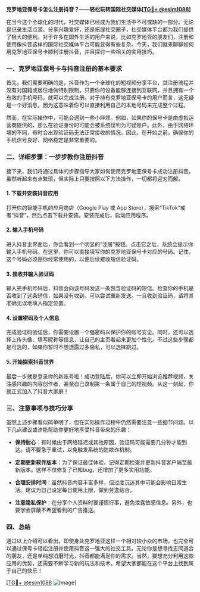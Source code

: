 **克罗地亚保号卡怎么注册抖音？——轻松玩转国际社交媒体[[TG💪+ @esim1088](https://t.me/s/esim1088)]**

在当今这个全球化的时代，社交媒体已经成为我们生活中不可或缺的一部分。无论是记录生活点滴、分享兴趣爱好，还是拓展社交圈子，社交媒体平台都为我们提供了极大的便利。对于许多在国外生活的用户来说，比如克罗地亚的朋友们，注册和使用像抖音这样的国际社交媒体平台可能显得有些复杂。今天，我们就来聊聊如何用克罗地亚保号卡顺利注册抖音，并且探讨一些相关的实用技巧。

### 一、克罗地亚保号卡与抖音注册的基本要求

首先，我们需要明确的是，抖音作为一个全球化的短视频分享平台，其注册流程并没有对国籍或居住地做特别限制。只要你的设备能够连接到互联网，并且拥有一个有效的手机号码，就可以完成注册。对于持有克罗地亚保号卡的用户而言，这无疑是一个好消息，因为这意味着你可以直接利用自己的本地号码来完成整个过程。

然而，在实际操作中，可能会遇到一些小麻烦。例如，如果你的保号卡是由虚拟运营商提供的，那么在验证身份时可能会被系统误判为可疑账户。此外，由于网络环境的不同，有时会出现验证码无法正常接收的情况。因此，在开始之前，确保你的手机信号良好、网络稳定是非常重要的。

### 二、详细步骤：一步步教你注册抖音

接下来，我们将通过具体的步骤指导大家如何使用克罗地亚保号卡成功注册抖音。虽然听起来有点繁琐，但实际上只要按照以下方法操作，一切都将迎刃而解。

#### 1. 下载并安装抖音应用

打开你的智能手机的应用商店（Google Play 或 App Store），搜索“TikTok”或者“抖音”，然后点击下载并安装。安装完成后，启动应用程序。

#### 2. 输入手机号码

进入抖音主界面后，你会看到一个明显的“注册”按钮。点击它之后，系统会提示你输入手机号码。在这里，你可以直接填写你的克罗地亚保号卡对应的号码。记住，这个号码必须是你经常使用的，以便后续接收短信验证码。

#### 3. 接收并输入验证码

输入完手机号码后，抖音会向该号码发送一条包含验证码的短信。检查你的手机是否收到了这条短信，如果没有收到，可以尝试重新发送。一旦收到验证码，请将其准确无误地填入指定位置。

#### 4. 设置密码及个人信息

完成验证码验证后，你需要设置一个强密码以保护你的账号安全。同时，还可以选择上传头像、填写昵称等信息，让自己的主页看起来更加个性化。不过这些步骤都是可选的，如果你暂时不想透露过多隐私，可以选择跳过。

#### 5. 开始探索抖音世界

最后一步就是登录你的新账号啦！成功登陆后，你可以立即开始浏览推荐视频，关注感兴趣的内容创作者，甚至自己录制第一条属于自己的短视频。从这一刻起，你就正式加入了抖音大家庭！

### 三、注意事项与技巧分享

虽然上述步骤看似简单明了，但在实际操作过程中仍然需要注意一些细节问题。以下几点建议或许能帮助你更好地享受抖音带来的乐趣：

- **保持耐心**：有时候由于网络延迟或其他原因，验证码可能需要几分钟才能到达。请不要急于重试，以免触发系统的防欺诈机制。
  
- **定期更新软件版本**：为了保证最佳体验，记得定期检查并更新抖音客户端至最新版本。这样不仅修复了已知bug，还增加了更多实用功能。
  
- **合理安排时间**：虽然抖音内容丰富多样，但过度沉迷其中可能会影响日常生活。建议为自己设定每日使用上限，做到劳逸结合。
  
- **注意隐私保护**：在分享个人资料时要谨慎行事，避免泄露敏感信息。另外，也要学会屏蔽不希望看到的广告推送。

### 四、总结

通过以上介绍可以看出，即使身处克罗地亚这样一个相对较小众的市场，也完全可以通过保号卡轻松注册并使用抖音这一强大的社交工具。无论你是想寻找志同道合的朋友，还是单纯想消磨时光，抖音都能满足你的需求。当然，要想充分利用这款应用的优势，还需要不断学习新的玩法和技术。希望大家都能在这个平台上找到属于自己的快乐！

[[TG💪+ @esim1088](https://t.me/s/esim1088) ![Image](https://i.postimg.cc/4NQfJmqS/Snipaste-2025-05-13-00-14-12.png)]